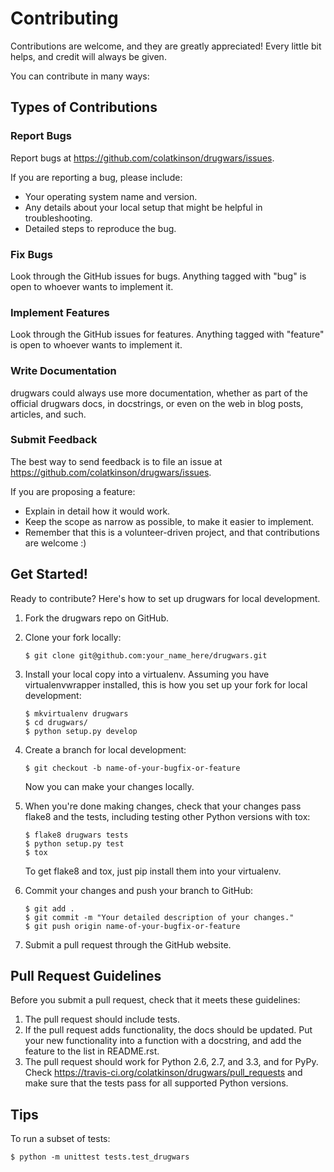 Contributing
============

Contributions are welcome, and they are greatly appreciated! Every little bit helps, and credit will always be given.

You can contribute in many ways:

Types of Contributions
----------------------

### Report Bugs

Report bugs at <https://github.com/colatkinson/drugwars/issues>.

If you are reporting a bug, please include:

-   Your operating system name and version.
-   Any details about your local setup that might be helpful in troubleshooting.
-   Detailed steps to reproduce the bug.

### Fix Bugs

Look through the GitHub issues for bugs. Anything tagged with "bug" is open to whoever wants to implement it.

### Implement Features

Look through the GitHub issues for features. Anything tagged with "feature" is open to whoever wants to implement it.

### Write Documentation

drugwars could always use more documentation, whether as part of the official drugwars docs, in docstrings, or even on the web in blog posts, articles, and such.

### Submit Feedback

The best way to send feedback is to file an issue at <https://github.com/colatkinson/drugwars/issues>.

If you are proposing a feature:

-   Explain in detail how it would work.
-   Keep the scope as narrow as possible, to make it easier to implement.
-   Remember that this is a volunteer-driven project, and that contributions are welcome :)

Get Started!
------------

Ready to contribute? Here's how to set up drugwars for local development.

1.  Fork the drugwars repo on GitHub.
2.  Clone your fork locally:

        $ git clone git@github.com:your_name_here/drugwars.git

3.  Install your local copy into a virtualenv. Assuming you have virtualenvwrapper installed, this is how you set up your fork for local development:

        $ mkvirtualenv drugwars
        $ cd drugwars/
        $ python setup.py develop

4.  Create a branch for local development:

        $ git checkout -b name-of-your-bugfix-or-feature

    Now you can make your changes locally.

5.  When you're done making changes, check that your changes pass flake8 and the tests, including testing other Python versions with tox:

        $ flake8 drugwars tests
        $ python setup.py test
        $ tox

    To get flake8 and tox, just pip install them into your virtualenv.

6.  Commit your changes and push your branch to GitHub:

        $ git add .
        $ git commit -m "Your detailed description of your changes."
        $ git push origin name-of-your-bugfix-or-feature

7.  Submit a pull request through the GitHub website.

Pull Request Guidelines
-----------------------

Before you submit a pull request, check that it meets these guidelines:

1.  The pull request should include tests.
2.  If the pull request adds functionality, the docs should be updated. Put your new functionality into a function with a docstring, and add the feature to the list in README.rst.
3.  The pull request should work for Python 2.6, 2.7, and 3.3, and for PyPy. Check <https://travis-ci.org/colatkinson/drugwars/pull_requests> and make sure that the tests pass for all supported Python versions.

Tips
----

To run a subset of tests:

    $ python -m unittest tests.test_drugwars
